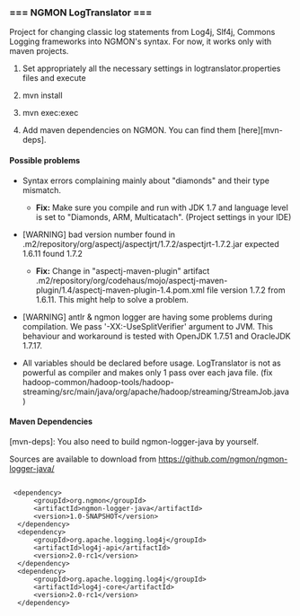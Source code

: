 ### === NGMON LogTranslator ===

Project for changing classic log statements from Log4j, Slf4j, Commons Logging frameworks into NGMON's syntax.
For now, it works only with maven projects.

1) Set appropriately all the necessary settings in logtranslator.properties files and execute

2) mvn install

3) mvn exec:exec

4) Add maven dependencies on NGMON. You can find them [here][mvn-deps].

#### Possible problems
 * Syntax errors complaining mainly about "diamonds" and their type mismatch.
    * **Fix:** Make sure you compile and run with JDK 1.7 and language level is set to "Diamonds, ARM, Multicatach". (Project settings in your IDE)

 * [WARNING] bad version number found in .m2/repository/org/aspectj/aspectjrt/1.7.2/aspectjrt-1.7.2.jar expected 1.6.11 found 1.7.2
    * **Fix:** Change in "aspectj-maven-plugin" artifact .m2/repository/org/codehaus/mojo/aspectj-maven-plugin/1.4/aspectj-maven-plugin-1.4.pom.xml file version
      <aspectjVersion>1.7.2</aspectjVersion> from 1.6.11. This might help to solve a problem.

 * [WARNING] antlr & ngmon logger are having some problems during compilation. We pass '-XX:-UseSplitVerifier' argument to JVM.
    This behaviour and workaround is tested with OpenJDK 1.7.51 and OracleJDK 1.7.17.

 * All variables should be declared before usage. LogTranslator is not as powerful as compiler and makes only 1 pass over each java file.
   (fix hadoop-common/hadoop-tools/hadoop-streaming/src/main/java/org/apache/hadoop/streaming/StreamJob.java )
#### Maven Dependencies
[mvn-deps]:
 You also need to build ngmon-logger-java by yourself.

 Sources are available to download from https://github.com/ngmon/ngmon-logger-java/

<pre>
<code>
 &lt;dependency&gt;
      &lt;groupId&gt;org.ngmon&lt;/groupId&gt;
      &lt;artifactId&gt;ngmon-logger-java&lt;/artifactId&gt;
      &lt;version&gt;1.0-SNAPSHOT&lt;/version&gt;
  &lt;/dependency&gt;
  &lt;dependency&gt;
      &lt;groupId&gt;org.apache.logging.log4j&lt;/groupId&gt;
      &lt;artifactId&gt;log4j-api&lt;/artifactId&gt;
      &lt;version&gt;2.0-rc1&lt;/version&gt;
  &lt;/dependency&gt;
  &lt;dependency&gt;
      &lt;groupId&gt;org.apache.logging.log4j&lt;/groupId&gt;
      &lt;artifactId&gt;log4j-core&lt;/artifactId&gt;
      &lt;version&gt;2.0-rc1&lt;/version&gt;
  &lt;/dependency&gt;
</code>
</pre>
